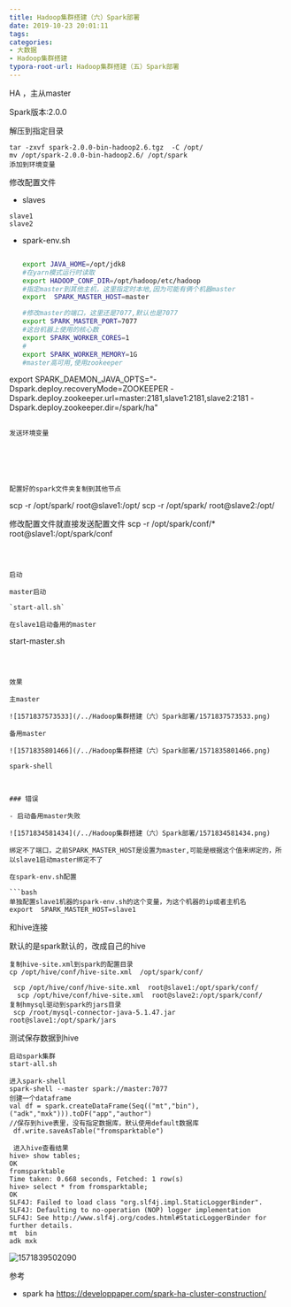```yaml
---
title: Hadoop集群搭建（六）Spark部署
date: 2019-10-23 20:01:11
tags:
categories:
- 大数据
- Hadoop集群搭建
typora-root-url: Hadoop集群搭建（五）Spark部署
---
```


HA ，主从master

Spark版本:2.0.0



解压到指定目录

```
tar -zxvf spark-2.0.0-bin-hadoop2.6.tgz  -C /opt/
mv /opt/spark-2.0.0-bin-hadoop2.6/ /opt/spark
添加到环境变量

```

修改配置文件

- slaves

```
slave1
slave2
```

<!-- more -->

- spark-env.sh

  ```bash
  
  export JAVA_HOME=/opt/jdk8
  #在yarn模式运行时读取
  export HADOOP_CONF_DIR=/opt/hadoop/etc/hadoop
  #指定master到其他主机，这里指定时本地,因为可能有俩个机器master
  export  SPARK_MASTER_HOST=master
  
  #修改master的端口，这里还是7077,默认也是7077
  export SPARK_MASTER_PORT=7077
  #这台机器上使用的核心数
  export SPARK_WORKER_CORES=1
  #
  export SPARK_WORKER_MEMORY=1G
  #master高可用,使用zookeeper
export SPARK_DAEMON_JAVA_OPTS="-Dspark.deploy.recoveryMode=ZOOKEEPER -Dspark.deploy.zookeeper.url=master:2181,slave1:2181,slave2:2181 -Dspark.deploy.zookeeper.dir=/spark/ha"
  ```

  发送环境变量
  
  ```

  ```

  

  

  配置好的spark文件夹复制到其他节点
  
  ```
  scp -r /opt/spark/ root@slave1:/opt/
  scp -r /opt/spark/ root@slave2:/opt/
  
  
  修改配置文件就直接发送配置文件
scp -r /opt/spark/conf/* root@slave1:/opt/spark/conf
  ```
  
  

启动

master启动

`start-all.sh`

在slave1启动备用的master

```
start-master.sh 
```



效果

主master

![1571837573533](/../Hadoop集群搭建（六）Spark部署/1571837573533.png)

备用master

![1571835801466](/../Hadoop集群搭建（六）Spark部署/1571835801466.png)

spark-shell



### 错误

- 启动备用master失败

![1571834581434](/../Hadoop集群搭建（六）Spark部署/1571834581434.png)

绑定不了端口，之前SPARK_MASTER_HOST是设置为master,可能是根据这个值来绑定的，所以slave1启动master绑定不了

在spark-env.sh配置

```bash
单独配置slave1机器的spark-env.sh的这个变量，为这个机器的ip或者主机名
export  SPARK_MASTER_HOST=slave1

```

和hive连接

默认的是spark默认的，改成自己的hive

```
复制hive-site.xml到spark的配置目录
cp /opt/hive/conf/hive-site.xml  /opt/spark/conf/

 scp /opt/hive/conf/hive-site.xml  root@slave1:/opt/spark/conf/
  scp /opt/hive/conf/hive-site.xml  root@slave2:/opt/spark/conf/
复制hmysql驱动到spark的jars目录
 scp /root/mysql-connector-java-5.1.47.jar  root@slave1:/opt/spark/jars

```

测试保存数据到hive

```
启动spark集群
start-all.sh

进入spark-shell
spark-shell --master spark://master:7077
创建一个dataframe
val df = spark.createDataFrame(Seq(("mt","bin"),("adk","mxk"))).toDF("app","author")
//保存到hive表里，没有指定数据库，默认使用default数据库
 df.write.saveAsTable("fromsparktable")
 
 进入hive查看结果
hive> show tables;
OK
fromsparktable
Time taken: 0.668 seconds, Fetched: 1 row(s)
hive> select * from fromsparktable;
OK
SLF4J: Failed to load class "org.slf4j.impl.StaticLoggerBinder".
SLF4J: Defaulting to no-operation (NOP) logger implementation
SLF4J: See http://www.slf4j.org/codes.html#StaticLoggerBinder for further details.
mt	bin
adk	mxk

```

![1571839502090](/../Hadoop集群搭建（六）Spark部署/1571839502090.png)

参考

- spark ha https://developpaper.com/spark-ha-cluster-construction/

